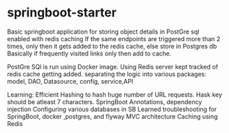 # springboot-starter
Basic springboot application for storing object details in PostGre sql enabled with redis caching
If the same endpoints are triggered more than 2 times, only then it gets added to the redis cache, else store in Postgres db
Basically if frequently visited links only then add to cache.


PostGre SQl is run using Docker image.
Using Redis server kept tracked of redis cache getting added.
separating the logic into various packages: model, DAO, Datasource, config, service,API

Learning: 
Efficient Hashing to hash  huge number of URL requests. Hask key should be atleast 7 characters.
SpringBoot Annotations, dependency injection
Configuring various databases in SB
Learned troubleshooting for SpringBoot, docker ,postgres, and flyway
MVC architecture
Caching using Redis
